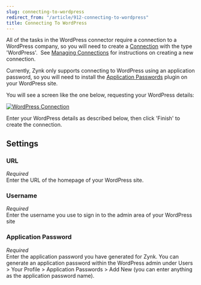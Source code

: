 ```yaml
---
slug: connecting-to-wordpress
redirect_from: "/article/912-connecting-to-wordpress"
title: Connecting To WordPress
---
```



All of the tasks in the WordPress connector require a connection to a WordPress company, so you will need to create a [Connection](49-connections) with the type 'WordPress'.  See [Managing Connections](56-managing-connectionss) for instructions on creating a new connection.



Currently, Zynk only supports connecting to WordPress using an application password, so you will need to install the [Application Passwords](https://en-gb.wordpress.org/plugins/application-passwords/) plugin on your WordPress site.



You will see a screen like the one below, requesting your WordPress details:



[![WordPress Connection](http://www.zynk.com/images/v2/wordpress_connection.png)](http://www.zynk.com/images/v2/wordpress_connection.png)



Enter your WordPress details as described below, then click 'Finish' to create the connection.

## Settings

### URL
_Required_  
Enter the URL of the homepage of your WordPress site.  

### Username 
_Required_  
Enter the username you use to sign in to the admin area of your WordPress site

### Application Password
_Required_  
Enter the application password you have generated for Zynk. You can generate an application password within the WordPress admin under Users &gt; Your Profile &gt; Application Passwords &gt; Add New (you can enter anything as the application password name).